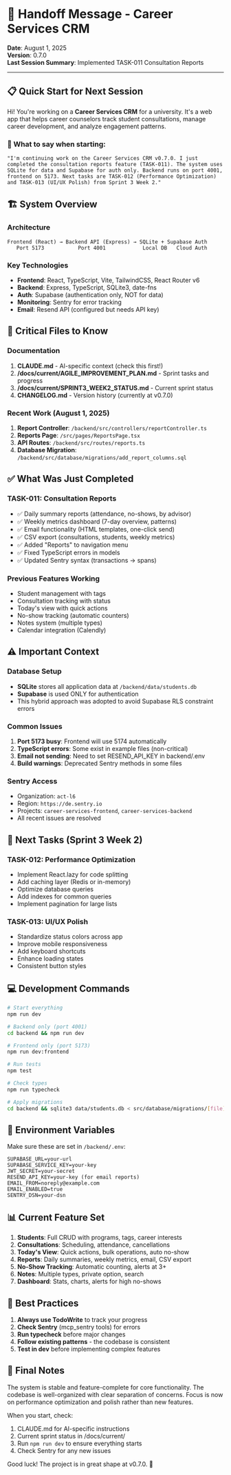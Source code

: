 # 🤝 Handoff Message - Career Services CRM
**Date**: August 1, 2025  
**Version**: 0.7.0  
**Last Session Summary**: Implemented TASK-011 Consultation Reports

---

## 📋 Quick Start for Next Session

Hi! You're working on a **Career Services CRM** for a university. It's a web app that helps career counselors track student consultations, manage career development, and analyze engagement patterns.

### 🎯 What to say when starting:
```
"I'm continuing work on the Career Services CRM v0.7.0. I just completed the consultation reports feature (TASK-011). The system uses SQLite for data and Supabase for auth only. Backend runs on port 4001, frontend on 5173. Next tasks are TASK-012 (Performance Optimization) and TASK-013 (UI/UX Polish) from Sprint 3 Week 2."
```

## 🏗️ System Overview

### Architecture
```
Frontend (React) → Backend API (Express) → SQLite + Supabase Auth
   Port 5173           Port 4001            Local DB   Cloud Auth
```

### Key Technologies
- **Frontend**: React, TypeScript, Vite, TailwindCSS, React Router v6
- **Backend**: Express, TypeScript, SQLite3, date-fns
- **Auth**: Supabase (authentication only, NOT for data)
- **Monitoring**: Sentry for error tracking
- **Email**: Resend API (configured but needs API key)

## 📁 Critical Files to Know

### Documentation
1. **CLAUDE.md** - AI-specific context (check this first!)
2. **/docs/current/AGILE_IMPROVEMENT_PLAN.md** - Sprint tasks and progress
3. **/docs/current/SPRINT3_WEEK2_STATUS.md** - Current sprint status
4. **CHANGELOG.md** - Version history (currently at v0.7.0)

### Recent Work (August 1, 2025)
1. **Report Controller**: `/backend/src/controllers/reportController.ts`
2. **Reports Page**: `/src/pages/ReportsPage.tsx`
3. **API Routes**: `/backend/src/routes/reports.ts`
4. **Database Migration**: `/backend/src/database/migrations/add_report_columns.sql`

## ✅ What Was Just Completed

### TASK-011: Consultation Reports
- ✅ Daily summary reports (attendance, no-shows, by advisor)
- ✅ Weekly metrics dashboard (7-day overview, patterns)
- ✅ Email functionality (HTML templates, one-click send)
- ✅ CSV export (consultations, students, weekly metrics)
- ✅ Added "Reports" to navigation menu
- ✅ Fixed TypeScript errors in models
- ✅ Updated Sentry syntax (transactions → spans)

### Previous Features Working
- Student management with tags
- Consultation tracking with status
- Today's view with quick actions
- No-show tracking (automatic counters)
- Notes system (multiple types)
- Calendar integration (Calendly)

## ⚠️ Important Context

### Database Setup
- **SQLite** stores all application data at `/backend/data/students.db`
- **Supabase** is used ONLY for authentication
- This hybrid approach was adopted to avoid Supabase RLS constraint errors

### Common Issues
1. **Port 5173 busy**: Frontend will use 5174 automatically
2. **TypeScript errors**: Some exist in example files (non-critical)
3. **Email not sending**: Need to set RESEND_API_KEY in backend/.env
4. **Build warnings**: Deprecated Sentry methods in some files

### Sentry Access
- Organization: `act-l6`
- Region: `https://de.sentry.io`
- Projects: `career-services-frontend`, `career-services-backend`
- All recent issues are resolved

## 🚀 Next Tasks (Sprint 3 Week 2)

### TASK-012: Performance Optimization
- Implement React.lazy for code splitting
- Add caching layer (Redis or in-memory)
- Optimize database queries
- Add indexes for common queries
- Implement pagination for large lists

### TASK-013: UI/UX Polish
- Standardize status colors across app
- Improve mobile responsiveness
- Add keyboard shortcuts
- Enhance loading states
- Consistent button styles

## 💻 Development Commands

```bash
# Start everything
npm run dev

# Backend only (port 4001)
cd backend && npm run dev

# Frontend only (port 5173)
npm run dev:frontend

# Run tests
npm test

# Check types
npm run typecheck

# Apply migrations
cd backend && sqlite3 data/students.db < src/database/migrations/[file].sql
```

## 🔧 Environment Variables

Make sure these are set in `/backend/.env`:
```env
SUPABASE_URL=your-url
SUPABASE_SERVICE_KEY=your-key
JWT_SECRET=your-secret
RESEND_API_KEY=your-key (for email reports)
EMAIL_FROM=noreply@example.com
EMAIL_ENABLED=true
SENTRY_DSN=your-dsn
```

## 📊 Current Feature Set

1. **Students**: Full CRUD with programs, tags, career interests
2. **Consultations**: Scheduling, attendance, cancellations
3. **Today's View**: Quick actions, bulk operations, auto no-show
4. **Reports**: Daily summaries, weekly metrics, email, CSV export
5. **No-Show Tracking**: Automatic counting, alerts at 3+
6. **Notes**: Multiple types, private option, search
7. **Dashboard**: Stats, charts, alerts for high no-shows

## 🎯 Best Practices

1. **Always use TodoWrite** to track your progress
2. **Check Sentry** (mcp_sentry tools) for errors
3. **Run typecheck** before major changes
4. **Follow existing patterns** - the codebase is consistent
5. **Test in dev** before implementing complex features

## 📝 Final Notes

The system is stable and feature-complete for core functionality. The codebase is well-organized with clear separation of concerns. Focus is now on performance optimization and polish rather than new features.

When you start, check:
1. CLAUDE.md for AI-specific instructions
2. Current sprint status in /docs/current/
3. Run `npm run dev` to ensure everything starts
4. Check Sentry for any new issues

Good luck! The project is in great shape at v0.7.0. 🚀